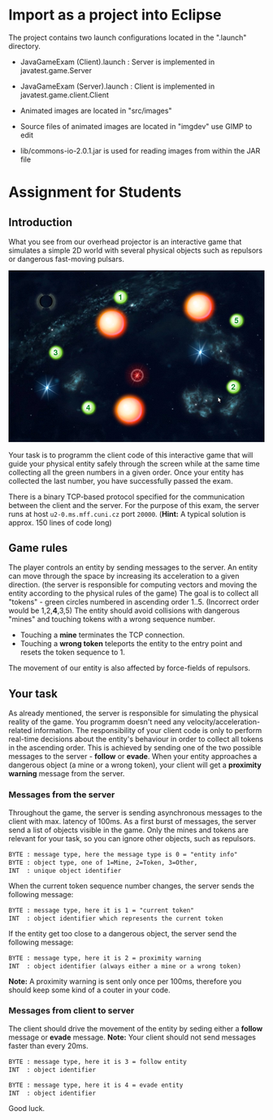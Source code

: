 # Import as a project into Eclipse

The project contains two launch configurations located in the ".launch" directory.
- JavaGameExam (Client).launch : Server is implemented in javatest.game.Server
- JavaGameExam (Server).launch : Client is implemented in javatest.game.client.Client

- Animated images are located in "src/images"
- Source files of animated images are located in "imgdev" use GIMP to edit
- lib/commons-io-2.0.1.jar is used for reading images from within the JAR file

# Assignment for Students

## Introduction
What you see from our overhead projector is an interactive game that simulates
a simple 2D world with several physical objects such as repulsors or dangerous
fast-moving pulsars.

![Screenshot from the game](imgdev/screenshot.png)

Your task is to programm the client code of this interactive game that will guide your physical entity safely through the screen while at the same time collecting all the green numbers in a given order.
Once your entity has collected the last number, you have successfully passed the exam.

There is a binary TCP-based protocol specified for the communication between the client and the server.
For the purpose of this exam, the server runs at host `u2-0.ms.mff.cuni.cz` port `20000`.
(**Hint:** A typical solution is approx. 150 lines of code long)

## Game rules

The player controls an entity by sending messages to the server.
An entity can move through the space by increasing its acceleration to a given direction.
(the server is responsible for computing vectors and moving the entity according to the physical rules of the game)
The goal is to collect all "tokens" - green circles numbered in ascending order 1..5.
(Incorrect order would be 1,2,**4**,3,5)
The entity should avoid collisions with dangerous "mines" and touching tokens with a wrong sequence number.
 
 - Touching a **mine** terminates the TCP connection.
 - Touching a **wrong token** teleports the entity to the entry point and resets the token sequence to 1.
 
The movement of our entity is also affected by force-fields of repulsors.

## Your task

As already mentioned, the server is responsible for simulating the physical reality of the game.
You programm doesn't need any velocity/acceleration-related information.
The responsibility of your client code is only to perform real-time decisions about the entity's behaviour in order to collect all tokens in the ascending order. This is achieved by sending one of the two possible messages to the server - **follow** or **evade**.
When your entity approaches a dangerous object (a mine or a wrong token), your client will get a **proximity warning** message from the server.

### Messages from the server
Throughout the game, the server is sending asynchronous messages to the client with max. latency of 100ms.
As a first burst of messages, the server send a list of objects visible in the game.
Only the mines and tokens are relevant for your task, so you can ignore other objects, such as repulsors.
```
BYTE : message type, here the message type is 0 = "entity info"
BYTE : object type, one of 1=Mine, 2=Token, 3=Other,
INT  : unique object identifier
```

When the current token sequence number changes, the server sends the following message:
```
BYTE : message type, here it is 1 = "current token"
INT  : object identifier which represents the current token
```

If the entity get too close to a dangerous object, the server send the following message:
```
BYTE : message type, here it is 2 = proximity warning
INT  : object identifier (always either a mine or a wrong token)
```
**Note:** A proximity warning is sent only once per 100ms, therefore you should keep some kind of a couter in your code.

### Messages from client to server

The client should drive the movement of the entity by seding either a **follow** message or **evade** message.
**Note:** Your client should not send messages faster than every 20ms.

```
BYTE : message type, here it is 3 = follow entity
INT  : object identifier
```

```
BYTE : message type, here it is 4 = evade entity
INT  : object identifier
```

Good luck.
